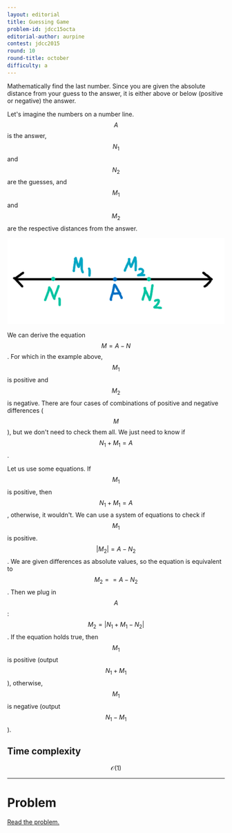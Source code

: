 ```yaml
---
layout: editorial
title: Guessing Game
problem-id: jdcc15octa
editorial-author: aurpine
contest: jdcc2015
round: 10
round-title: october
difficulty: a
---
```


Mathematically find the last number. Since you are given the absolute distance from your guess to the answer, it is either above or below (positive or negative) the answer.

Let's imagine the numbers on a number line. $$A$$ is the answer, $$N_1$$ and $$N_2$$ are the guesses, and $$M_1$$ and $$M_2$$ are the respective distances from the answer.

<img class="figure" src="/assets/cpt/editorials/jdcc15octa.png">

We can derive the equation $$M = A − N$$. For which in the example above, $$M_1$$ is positive and $$M_2$$ is negative. There are four cases of combinations of positive and negative differences ($$M$$), but we don't need to check them all. We just need to know if $$N_1 + M_1 = A$$.

Let us use some equations. If $$M_1$$ is positive, then $$N_1 + M_1 = A$$, otherwise, it wouldn't. We can use a system of equations to check if $$M_1$$ is positive. $$\vert M_2\vert = A - N_2$$. We are given differences as absolute values, so the equation is equivalent to $$M_2 == A - N_2$$. Then we plug in $$A$$: $$M_2 = \vert N_1 + M_1 - N_2\vert $$. If the equation holds true, then $$M_1$$ is positive (output $$N_1 + M_1$$), otherwise, $$M_1$$ is negative (output $$N_1 - M_1$$).

## Time complexity
$$\mathcal{O}(1)$$

---

# Problem
[Read the problem.](/cpt-problems/jdcc/2015/october/a)
